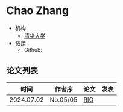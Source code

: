 # Chao Zhang

- 机构
  - [清华大学](../Institutions/CHN-THU_清华大学.md) 
- 链接
  - Github: 

## 论文列表

| 时间 | 作者序 | 论文 | 发表 |
|:-:|:-:|---|---|
| 2024.07.02 | No.05/05 | [RIO](../Modules/RLHF/2024.07.02_RIO.md) |